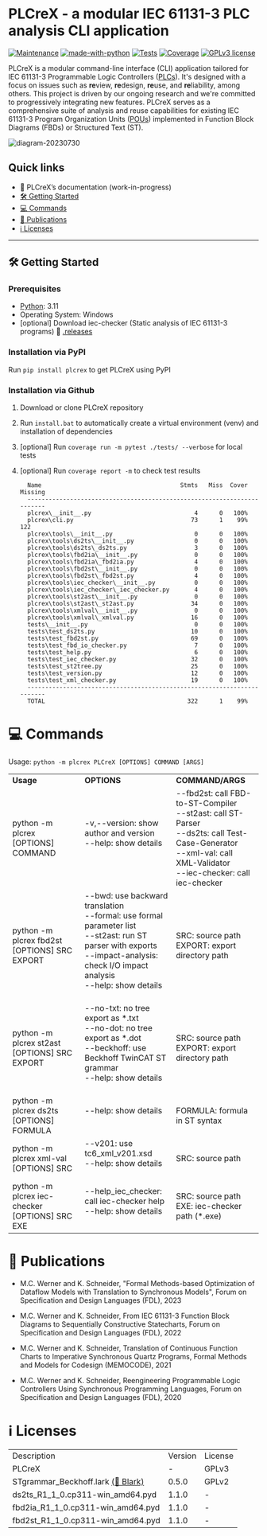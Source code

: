 # PLCreX - a modular IEC 61131-3 PLC analysis CLI application

[![Maintenance](https://img.shields.io/badge/Maintained%3F-yes-green.svg)](https://GitHub.com/Naereen/StrapDown.js/graphs/commit-activity)
[![made-with-python](https://img.shields.io/badge/Made%20with-Python-1f425f.svg)](https://www.python.org/)
[![Tests](https://img.shields.io/badge/Tests-passed-<COLOR>.svg)](https://shields.io/)
[![Coverage](https://img.shields.io/badge/coverage-99%25-<COLOR>.svg)](https://shields.io/)
[![GPLv3 license](https://img.shields.io/badge/License-GPLv3-blue.svg)](http://perso.crans.org/besson/LICENSE.html)

PLCreX is a modular command-line interface (CLI) application tailored for IEC 61131-3 Programmable Logic Controllers ([PLCs](https://en.wikipedia.org/wiki/Programmable_logic_controller)). It's designed with a focus on issues such as **re**view, **re**design, **re**use, and **re**liability, among others. This project is driven by our ongoing research and we're committed to progressively integrating new features. PLCreX serves as a comprehensive suite of analysis and reuse capabilities for existing IEC 61131-3 Program Organization Units ([POUs](https://en.wikipedia.org/wiki/IEC_61131-3#Program_organization_unit_(POU))) implemented in Function Block Diagrams (FBDs) or Structured Text (ST).

![diagram-20230730](https://github.com/marwern/PLCreX/assets/92115516/05e44b6c-d023-48f8-b6fa-2a18ccfcea06)

## Quick links

<!-- [📄 PLCreX’s documentation](https://plcrex.readthedocs.io/en/latest/) [![Documentation Status](https://readthedocs.org/projects/plcrex/badge/?version=latest)](https://plcrex.readthedocs.io/en/latest/?badge=latest) -->

* 📄 PLCreX’s documentation (work-in-progress)
* [🛠 Getting Started](#-getting-started)
* [💻 Commands](#-commands)
* [📜 Publications](#-publications)
* [ℹ️ Licenses](#-licenses)
---

## 🛠 Getting Started

### Prerequisites
* [Python](https://www.python.org/downloads/): 3.11
* Operating System: Windows
* [optional] Download iec-checker (Static analysis of IEC 61131-3 programs) 🔗 [.releases](https://github.com/jubnzv/iec-checker/releases/tag/v0.4)

###  Installation via PyPI
Run ``pip install plcrex`` to get PLCreX using PyPI

### Installation via Github
1. Download or clone PLCreX repository
2. Run ``install.bat`` to automatically create a virtual environment (venv) and installation of dependencies
3. [optional] Run ``coverage run -m pytest ./tests/ --verbose`` for local tests
4. [optional] Run ``coverage report -m`` to check test results

         Name                                       Stmts   Miss  Cover   Missing
         ------------------------------------------------------------------------
         plcrex\__init__.py                             4      0   100%          
         plcrex\cli.py                                 73      1    99%   122    
         plcrex\tools\__init__.py                       0      0   100%          
         plcrex\tools\ds2ts\__init__.py                 0      0   100%          
         plcrex\tools\ds2ts\_ds2ts.py                   3      0   100%          
         plcrex\tools\fbd2ia\__init__.py                0      0   100%
         plcrex\tools\fbd2ia\_fbd2ia.py                 4      0   100%
         plcrex\tools\fbd2st\__init__.py                0      0   100%
         plcrex\tools\fbd2st\_fbd2st.py                 4      0   100%
         plcrex\tools\iec_checker\__init__.py           0      0   100%
         plcrex\tools\iec_checker\_iec_checker.py       4      0   100%
         plcrex\tools\st2ast\__init__.py                0      0   100%
         plcrex\tools\st2ast\_st2ast.py                34      0   100%
         plcrex\tools\xmlval\__init__.py                0      0   100%
         plcrex\tools\xmlval\_xmlval.py                16      0   100%
         tests\__init__.py                              0      0   100%
         tests\test_ds2ts.py                           10      0   100%
         tests\test_fbd2st.py                          69      0   100%
         tests\test_fbd_io_checker.py                   7      0   100%
         tests\test_help.py                             6      0   100%
         tests\test_iec_checker.py                     32      0   100%
         tests\test_st2tree.py                         25      0   100%
         tests\test_version.py                         12      0   100%
         tests\test_xml_checker.py                     19      0   100%
         ------------------------------------------------------------------------
         TOTAL                                        322      1    99%



# 💻 Commands

Usage: ``python -m plcrex PLCreX [OPTIONS] COMMAND [ARGS]``  

<table>
<tr>
   <td><b>Usage</b></td>
   <td><b>OPTIONS</b></td>
   <td><b>COMMAND/ARGS</b></td>
</tr>
<tr>
   <td>
      python -m plcrex [OPTIONS] COMMAND</td>
   <td>
      -v,--version: show author and version<br>
      --help: show details<br><br>
   </td>
   <td>
      --fbd2st: call FBD-to-ST-Compiler<br>
      --st2ast: call ST-Parser<br>
      --ds2ts: call Test-Case-Generator<br>
      --xml-val: call XML-Validator<br>
      --iec-checker: call iec-checker<br>
   </td>
</tr>
<tr>
    <td>python -m plcrex fbd2st [OPTIONS] SRC EXPORT</td>
   <td>
     --bwd: use backward translation<br>
     --formal: use formal parameter list<br>
     --st2ast: run ST parser with exports<br>
     --impact-analysis: check I/O impact analysis<br>
     --help: show details<br><br>
   </td>
   <td>
      SRC: source path<br>
      EXPORT: export directory path<br>
   </td>
</tr>
<tr>
    <td>python -m plcrex st2ast [OPTIONS] SRC EXPORT</td>
    <td>
        --no-txt: no tree export as *.txt<br>
        --no-dot: no tree export as *.dot<br>
        --beckhoff: use Beckhoff TwinCAT ST grammar<br>
         --help: show details<br><br>
    </td>
   <td>
      SRC: source path<br>
      EXPORT: export directory path<br>
   </td>
</tr>
<tr>
    <td>
      python -m plcrex ds2ts [OPTIONS] FORMULA</td>
    <td>
      --help: show details<br><br>
    </td>
   <td>
      FORMULA: formula in ST syntax<br>
   </td>
</tr>
<tr>
    <td>
      python -m plcrex xml-val [OPTIONS] SRC</td>
    <td>
      --v201: use tc6_xml_v201.xsd<br>
      --help: show details<br><br>
    </td>
   <td>
      SRC: source path<br>
   </td>
</tr>
<tr>
    <td>
      python -m plcrex iec-checker [OPTIONS] SRC EXE</td>
    <td>
      --help_iec_checker: call iec-checker help <br>
      --help: show details<br><br>
    </td>
   <td>
      SRC: source path<br>
      EXE: iec-checker path (*.exe)
   </td>
</tr>
</table>

# 📜 Publications

* M.C. Werner and K. Schneider, "Formal Methods-based Optimization of Dataflow Models with Translation to Synchronous Models", Forum on Specification and Design Languages (FDL), 2023
  
* M.C. Werner and K. Schneider, From IEC 61131-3 Function Block Diagrams to Sequentially Constructive Statecharts, Forum on Specification and Design Languages (FDL), 2022

* M.C. Werner and K. Schneider, Translation of Continuous Function Charts to Imperative Synchronous Quartz Programs, Formal Methods and Models for Codesign (MEMOCODE), 2021

* M.C. Werner and K. Schneider, Reengineering Programmable Logic Controllers Using Synchronous Programming Languages, Forum on Specification and Design Languages (FDL), 2020


# ℹ️ Licenses
<table>
   <tr>
      <td>
         Description
      </td>
      <td>
         Version
      </td>
      <td>
         License
      </td>
   </tr>
   <tr>
      <td>
         PLCreX
      </td>
      <td>
         -
      </td>
      <td>
         GPLv3
      </td>
   </tr>
   <tr>
      <td>
         STgrammar_Beckhoff.lark <a href="https://github.com/klauer/blark">(🔗 Blark)</a>
      </td>
      <td>
         0.5.0
      </td>
      <td>
         GPLv2
      </td>
   </tr>
   <tr>
      <td>
         ds2ts_R1_1_0.cp311-win_amd64.pyd
      </td>
      <td>
         1.1.0
      </td>
      <td>
         -
      </td>
   </tr>
   <tr>
      <td>
         fbd2ia_R1_1_0.cp311-win_amd64.pyd
      </td>
      <td>
         1.1.0
      </td>
      <td>
         -
      </td>
   </tr>
   <tr>
      <td>
         fbd2st_R1_1_0.cp311-win_amd64.pyd
      </td>
      <td>
         1.1.0
      </td>
      <td>
         -
      </td>
   </tr>
</table>
